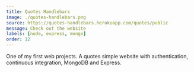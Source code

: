 ```yaml
---
title: Quotes Handlebars
image: ./quotes-handlebars.png
source: https://quotes-handlebars.herokuapp.com/quotes/public
message: Check out the website
labels: [node, express, mongo]
order: 12
---
```


One of my first web projects. A quotes simple website with authentication, continuous integration, MongoDB and Express.
